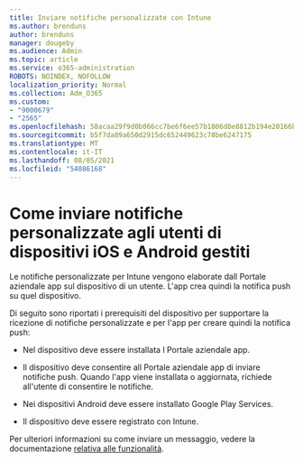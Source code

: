 ```yaml
---
title: Inviare notifiche personalizzate con Intune
ms.author: brenduns
author: brenduns
manager: dougeby
ms.audience: Admin
ms.topic: article
ms.service: o365-administration
ROBOTS: NOINDEX, NOFOLLOW
localization_priority: Normal
ms.collection: Adm_O365
ms.custom:
- "9000679"
- "2565"
ms.openlocfilehash: 58acaa29f9d0b066cc7be6f6ee57b1806d0e8812b194e20166b133b7715226a8
ms.sourcegitcommit: b5f7da89a650d2915dc652449623c78be6247175
ms.translationtype: MT
ms.contentlocale: it-IT
ms.lasthandoff: 08/05/2021
ms.locfileid: "54086168"
---
```

# <a name="how-to-send-custom-notifications-to-the-users-of-managed-ios-and-android-devices"></a>Come inviare notifiche personalizzate agli utenti di dispositivi iOS e Android gestiti

Le notifiche personalizzate per Intune vengono elaborate dall Portale aziendale app sul dispositivo di un utente. L'app crea quindi la notifica push su quel dispositivo.

Di seguito sono riportati i prerequisiti del dispositivo per supportare la ricezione di notifiche personalizzate e per l'app per creare quindi la notifica push:

- Nel dispositivo deve essere installata l Portale aziendale app.  

- Il dispositivo deve consentire all Portale aziendale app di inviare notifiche push. Quando l'app viene installata o aggiornata, richiede all'utente di consentire le notifiche.

- Nei dispositivi Android deve essere installato Google Play Services.

- Il dispositivo deve essere registrato con Intune.

Per ulteriori informazioni su come inviare un messaggio, vedere la documentazione [relativa alle funzionalità](https://docs.microsoft.com/intune/custom-notifications).
